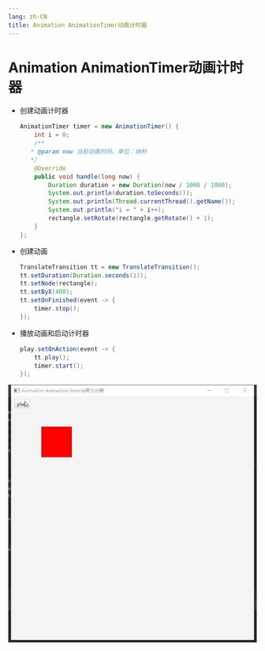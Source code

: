 ```yaml
---
lang: zh-CN
title: Animation AnimationTimer动画计时器
---
```



# Animation AnimationTimer动画计时器

* 创建动画计时器
  
  ```java
  AnimationTimer timer = new AnimationTimer() {  
      int i = 0;  
      /**  
     * @param now 当前动画时间，单位：纳秒  
     */  
      @Override  
      public void handle(long now) {  
          Duration duration = new Duration(now / 1000 / 1000);  
          System.out.println(duration.toSeconds());  
          System.out.println(Thread.currentThread().getName());  
          System.out.println("i = " + i++);  
          rectangle.setRotate(rectangle.getRotate() + 1);  
      }  
  };
  ```
  
* 创建动画
  
  ```java
  TranslateTransition tt = new TranslateTransition();  
  tt.setDuration(Duration.seconds(1));  
  tt.setNode(rectangle);  
  tt.setByX(400);  
  tt.setOnFinished(event -> {  
      timer.stop();  
  });
  ```
  
* 播放动画和启动计时器
  
  ```java
  play.setOnAction(event -> {  
      tt.play();  
      timer.start();  
  });
  ```
  

![](../assets/VeryCapture_20220620094033.gif)